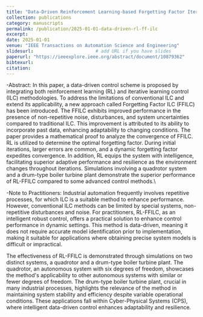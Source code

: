 ```yaml
---
title: "Data-Driven Reinforcement Learning-based Forgetting Factor Iterative Learning Control"
collection: publications
category: manuscripts
permalink: /publication/2025-01-01-data-driven-rl-ff-ilc
excerpt: 
date: 2025-01-01
venue: "IEEE Transactions on Automation Science and Engineering"
slidesurl:                       # add URL if you have slides
paperurl: "https://ieeexplore.ieee.org/abstract/document/10879362"
bibtexurl:  
citation: 
---
```



-Abstract: 
In this paper, a data-driven control scheme is proposed by integrating both reinforcement learning (RL) and iterative learning control (ILC) methodologies. To address the limitations of conventional ILC and extend its applicability, a new approach called Forgetting Factor ILC (FFILC) has been introduced. The FFILC exhibits improved performance in the presence of non-repetitive noise, disturbances, and system uncertainties compared to traditional ILC.
This improvement is attributed to its ability to incorporate past data, enhancing adaptability to changing conditions. The paper provides a mathematical proof to analyze the convergence of FFILC. RL is utilized to determine the optimal forgetting factor. During initial iterations, larger errors are common, and a dynamic forgetting factor expedites convergence. In addition, RL equips the system with intelligence, facilitating superior adaptive performance and resilience as the environment changes throughout iterations. Simulations involving a quadrotor system and a drum-type boiler turbine plant demonstrate the superior performance of RL-FFILC compared to some advanced control methods.\\


-Note to Practitioners:
Industrial automation frequently involves repetitive processes, for which ILC is a suitable method to enhance performance. However, conventional ILC methods can be limited by special systems, non-repetitive disturbances and noise. For practitioners, RL-FFILC, as an intelligent robust control, offers a practical solution to enhance control performance in dynamic settings. This method is data-driven, meaning it does not require accurate model identification prior to implementation, making it suitable for applications where obtaining precise system models is difficult or impractical.

The effectiveness of RL-FFILC is demonstrated through simulations on two distinct systems, a quadrotor and a drum-type boiler turbine plant. The quadrotor, an autonomous system with six degrees of freedom, showcases the method's applicability to other autonomous systems with similar or fewer degrees of freedom. The drum-type boiler turbine plant, crucial in many industrial processes, highlights the relevance of the method in maintaining system stability and efficiency despite variable operational conditions. These applications fall within Cyber-Physical Systems (CPS), where intelligent data-driven control enhances adaptability and resilience.
